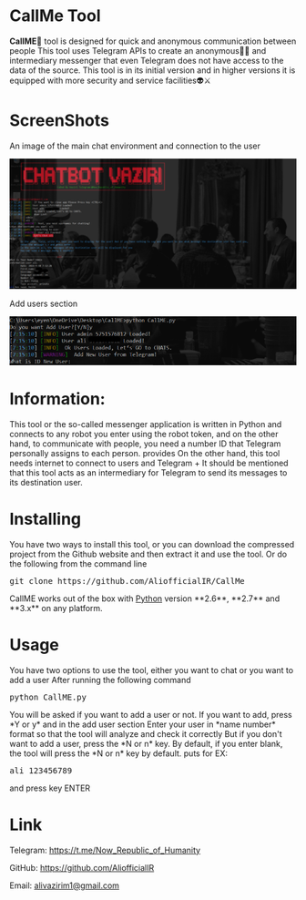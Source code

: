 # CallMe Tool
<p><b>CallME🦂</b> tool is designed for quick and anonymous communication between people
This tool uses Telegram APIs to create an anonymous👨‍💻 and intermediary messenger that even Telegram does not have access to the data of the source.
This tool is in its initial version and in higher versions it is equipped with more security and service facilities👽⚔</p>
<h1>ScreenShots</h1>
<p>An image of the main chat environment and connection to the user</p>
<img src="https://raw.githubusercontent.com/AliofficialIR/CallMe/refs/heads/main/images/main.png">
<p>Add users section</p>
<img src="https://raw.githubusercontent.com/AliofficialIR/CallMe/refs/heads/main/images/add_user.png">
<h1>Information:</h1>
<p>This tool or the so-called messenger application is written in Python and connects to any robot you enter using the robot token, and on the other hand, to communicate with people, you need a number ID that Telegram personally assigns to each person. provides
On the other hand, this tool needs internet to connect to users and Telegram
+ It should be mentioned that this tool acts as an intermediary for Telegram to send its messages to its destination user.</p>

<h1>Installing</h1>
<p>You have two ways to install this tool, or you can download the compressed project from the Github website and then extract it and use the tool.
Or do the following from the command line</p>
<pre>
git clone https://github.com/AliofficialIR/CallMe
</pre>
CallME works out of the box with <a href="https://www.python.org/download/">Python</a> version **2.6**, **2.7** and **3.x** on any platform.

<h1>Usage</h1>
<p>You have two options to use the tool, either you want to chat or you want to add a user
After running the following command
<pre>
python CallME.py
</pre>
You will be asked if you want to add a user or not. If you want to add, press *Y or y* and in the add user section
Enter your user in *name number* format so that the tool will analyze and check it correctly
But if you don't want to add a user, press the *N or n* key. By default, if you enter blank, the tool will press the *N or n* key by default. puts
for EX:
<pre>
ali 123456789
</pre>
and press key ENTER

</p>
<h1>Link</h1>
<p>Telegram: <a href="https://t.me/Now_Republic_of_Humanity">https://t.me/Now_Republic_of_Humanity</a></p>
<p>GitHub: <a href="https://github.com/AliofficialIR">https://github.com/AliofficialIR</a></p>
<p>Email: <a href="alivazirim1@gmail.com">alivazirim1@gmail.com</a></p>
